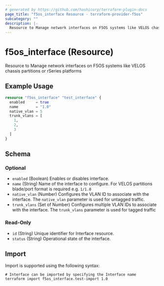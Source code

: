 ```yaml
---
# generated by https://github.com/hashicorp/terraform-plugin-docs
page_title: "f5os_interface Resource - terraform-provider-f5os"
subcategory: ""
description: |-
  Resource to Manage network interfaces on F5OS systems like VELOS chassis partitions or rSeries platforms
---
```


# f5os_interface (Resource)

Resource to Manage network interfaces on F5OS systems like VELOS chassis partitions or rSeries platforms

## Example Usage

```terraform
resource "f5os_interface" "test_interface" {
  enabled     = true
  name        = "1.0"
  native_vlan = 5
  trunk_vlans = [
    1,
    2,
    3
  ]
}
```

<!-- schema generated by tfplugindocs -->
## Schema

### Optional

- `enabled` (Boolean) Enables or disables interface.
- `name` (String) Name of the interface to configure.
For VELOS partitions blade/port format is required e.g. `1/1.0`
- `native_vlan` (Number) Configures the VLAN ID to associate with the interface.
The `native_vlan` parameter is used for untagged traffic.
- `trunk_vlans` (Set of Number) Configures multiple VLAN IDs to associate with the interface.
The `trunk_vlans` parameter is used for tagged traffic

### Read-Only

- `id` (String) Unique identifier for Interface resource.
- `status` (String) Operational state of the interface.

## Import

Import is supported using the following syntax:

```shell
# Interface can be imported by specifying the Interface name
terraform import f5os_interface.test-import 1.0
```
